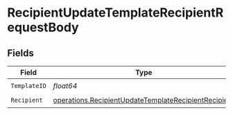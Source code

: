 # RecipientUpdateTemplateRecipientRequestBody


## Fields

| Field                                                                                                                        | Type                                                                                                                         | Required                                                                                                                     | Description                                                                                                                  |
| ---------------------------------------------------------------------------------------------------------------------------- | ---------------------------------------------------------------------------------------------------------------------------- | ---------------------------------------------------------------------------------------------------------------------------- | ---------------------------------------------------------------------------------------------------------------------------- |
| `TemplateID`                                                                                                                 | *float64*                                                                                                                    | :heavy_check_mark:                                                                                                           | N/A                                                                                                                          |
| `Recipient`                                                                                                                  | [operations.RecipientUpdateTemplateRecipientRecipient](../../models/operations/recipientupdatetemplaterecipientrecipient.md) | :heavy_check_mark:                                                                                                           | N/A                                                                                                                          |